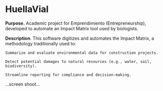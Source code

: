 # HuellaVial

**Purpose.**
    Academic project for Emprendimiento (Entrepreneurship), developed to automate an Impact Matrix tool used by biologists.

**Description**.
    This software digitizes and automates the Impact Matrix, a methodology traditionally used to:

    Summarize and evaluate environmental data for construction projects.

    Detect potential damages to natural resources (e.g., water, soil, biodiversity).

    Streamline reporting for compliance and decision-making.


...screen shoot...

